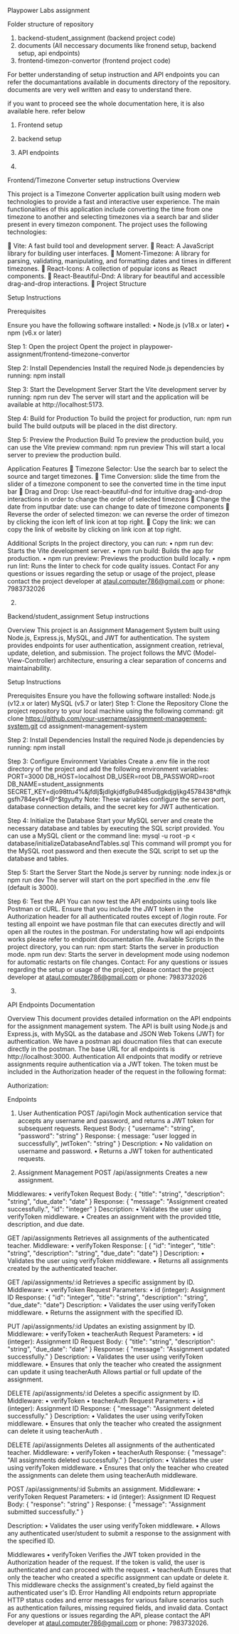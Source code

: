 Playpower Labs assignment


Folder structure of repository

1. backend-student_assignment (backend project code)
2. documents (All neccessary documents like fronend setup, backend setup, api endpoints)
3. frontend-timezon-convertor (frontend project code)
   

For better understanding of setup instruction and API endpoints you can refer the documantations available in documents directory of the repository. documents are very well written and easy to understand there.

if you want to proceed see the whole documentation here, it is also available here. refer below

1. Frontend setup
2. backend setup
3. API endpoints



1.

Frontend/Timezone Converter setup instructions
Overview

This project is a Timezone Converter application built using modern web technologies to provide a fast and interactive user experience. The main functionalities of this application include converting the time from one timezone to another and selecting timezones via a search bar and slider present in every timezon component. The project uses the following technologies:

	Vite: A fast build tool and development server.
	React: A JavaScript library for building user interfaces.
	Moment-Timezone: A library for parsing, validating, manipulating, and formatting dates and times in different timezones.
	React-Icons: A collection of popular icons as React components.
	React-Beautiful-Dnd: A library for beautiful and accessible drag-and-drop interactions.
	Project Structure

Setup Instructions

Prerequisites

Ensure you have the following software installed:
•	Node.js (v18.x or later)
•	npm (v6.x or later)

Step 1: Open the project
Opent the project in playpower-assignment/frontend-timezone-convertor

Step 2: Install Dependencies
Install the required Node.js dependencies by running:
npm install 

Step 3: Start the Development Server
Start the Vite development server by running:
npm run dev 
The server will start and the application will be available at http://localhost:5173.

Step 4: Build for Production
To build the project for production, run:
npm run build 
The build outputs will be placed in the dist directory.

Step 5: Preview the Production Build
To preview the production build, you can use the Vite preview command:
npm run preview 
This will start a local server to preview the production build.

Application Features
	Timezone Selector: Use the search bar to select the source and target timezones.
	Time Conversion: slide the time from the slider of a timezone component to see the converted time in the time input bar
	Drag and Drop: Use react-beautiful-dnd for intuitive drag-and-drop interactions in order to change the order of selected timezons
	Change the date from inputbar date:  use can change to date of timezone components
	Reverse the order of selected timezon: we can reverse the order of timezon by clicking the icon left of link icon at top right.
	Copy the link: we can copy the link of website by clicking on link icon at top right.


Additional Scripts
In the project directory, you can run:
•	npm run dev: Starts the Vite development server.
•	npm run build: Builds the app for production.
•	npm run preview: Previews the production build locally.
•	npm run lint: Runs the linter to check for code quality issues.
Contact
For any questions or issues regarding the setup or usage of the project, please contact the project developer at ataul.computer786@gmail.com or phone: 7983732026



2.

Backend/student_assignment Setup instructions

Overview
This project is an Assignment Management System built using Node.js, Express.js, MySQL, and JWT for authentication. The system provides endpoints for user authentication, assignment creation, retrieval, update, deletion, and submission. The project follows the MVC (Model-View-Controller) architecture, ensuring a clear separation of concerns and maintainability.

Setup Instructions

Prerequisites
Ensure you have the following software installed:
Node.js (v12.x or later)
MySQL (v5.7 or later)
Step 1: Clone the Repository
Clone the project repository to your local machine using the following command:
git clone https://github.com/your-username/assignment-management-system.git
cd assignment-management-system

Step 2: Install Dependencies
Install the required Node.js dependencies by running:
npm install

Step 3: Configure Environment Variables
Create a .env file in the root directory of the project and add the following environment variables:
PORT=3000
DB_HOST=localhost
DB_USER=root
DB_PASSWORD=root
DB_NAME=student_assignments
SECRET_KEY=djo98t*tu4*%&jfdlj$jdlgkjdfg8u9485udjgkdjgljkg4578438*dfhjkgsfh784eyt4*@^$tgyufty
Note: These variables configure the server port, database connection details, and the secret key for JWT authentication.

Step 4: Initialize the Database
Start your MySQL server and create the necessary database and tables by executing the SQL script provided. You can use a MySQL client or the command line:
mysql -u root -p < database/initializeDatabaseAndTables.sql
This command will prompt you for the MySQL root password and then execute the SQL script to set up the database and tables.

Step 5: Start the Server
Start the Node.js server by running:
node index.js or npm run dev
The server will start on the port specified in the .env file (default is 3000).

Step 6: Test the API
You can now test the API endpoints using tools like Postman or cURL. Ensure that you include the JWT token in the Authorization header for all authenticated routes except of /login route. For testing all enpoint we have postman file that can executes directly and will open all the routes in the postman. For understating how wll api endpoints works please refer to endpoint documentation file. 
Available Scripts
In the project directory, you can run:
npm start: Starts the server in production mode.
npm run dev: Starts the server in development mode using nodemon for automatic restarts on file changes.
Contact: For any questions or issues regarding the setup or usage of the project, please contact the project developer at ataul.computer786@gmail.com or phone: 7983732026



3.

API Endpoints Documentation

Overview
This document provides detailed information on the API endpoints for the assignment management system. The API is built using Node.js and Express.js, with MySQL as the database and JSON Web Tokens (JWT) for authentication. We have a postman api doucmation files that can execute directly in the postman.
The base URL for all endpoints is http://localhost:3000.
Authentication
All endpoints that modify or retrieve assignments require authentication via a JWT token. The token must be included in the Authorization header of the request in the following format:

Authorization:  <jwtToken> 

Endpoints
1. User Authentication
POST /api/login
Mock authentication service that accepts any username and password, and returns a JWT token for subsequent requests.
Request Body:
{ "username": "string", "password": "string" } 
Response:
{ message: “user logged in successfully", jwtToken": "string" } 
Description:
•	No validation on username and password.
•	Returns a JWT token for authenticated requests.

2. Assignment Management
POST /api/assignments
Creates a new assignment.

Middlewares:
•	verifyToken
Request Body:
{ "title": "string", "description": "string", "due_date": "date" } 
Response:
{ "message": "Assignment created successfully.", "id": "integer" } 
Description:
•	Validates the user using verifyToken middleware.
•	Creates an assignment with the provided title, description, and due date.


GET /api/assignments
Retrieves all assignments of the authenticated teacher.
Middleware:
•	verifyToken
Response:
 [ { "id": "integer", "title": "string", "description": "string", "due_date": "date"} ] 
Description:
•	Validates the user using verifyToken middleware.
•	Returns all assignments created by the authenticated teacher.


GET /api/assignments/:id
Retrieves a specific assignment by ID.
Middleware:
•	verifyToken
Request Parameters:
•	id (integer): Assignment ID
Response:
{ "id": "integer", "title": "string", "description": "string", "due_date": "date"} 
Description:
•	Validates the user using verifyToken middleware.
•	Returns the assignment with the specified ID.


PUT /api/assignments/:id
Updates an existing assignment by ID.
Middleware:
•	verifyToken
•	teacherAuth
Request Parameters:
•	id (integer): Assignment ID
Request Body:
{ "title": "string", "description": "string", "due_date": "date" } 
Response:
{ "message": "Assignment updated successfully." } 
Description:
•	Validates the user using verifyToken middleware.
•	Ensures that only the teacher who created the assignment can update it using teacherAuth 
Allows partial or full update of the assignment.

DELETE /api/assignments/:id
Deletes a specific assignment by ID.
Middleware:
•	verifyToken
•	teacherAuth
Request Parameters:
•	id (integer): Assignment ID
Response:
{ "message": "Assignment deleted successfully." } 
Description:
•	Validates the user using verifyToken middleware.
•	Ensures that only the teacher who created the assignment can delete it using teacherAuth
.

DELETE /api/assignments
Deletes all assignments of the authenticated teacher.
Middleware:
•	verifyToken
•	teacherAuth
Response:
{ "message": "All assignments deleted successfully." } 
Description:
•	Validates the user using verifyToken middleware.
•	Ensures that only the teacher who created the assignments can delete them using           teacherAuth middleware.


POST /api/assignments/:id
Submits an assignment.
Middleware:
•	verifyToken
Request Parameters:
•	id (integer): Assignment ID
Request Body:
{ "response": "string" } 
Response:
{ "message": "Assignment submitted successfully." } 

Description:
•	Validates the user using verifyToken middleware.
•	Allows any authenticated user/student to submit a response to the assignment with the specified ID.

Middlewares
•	verifyToken
Verifies the JWT token provided in the Authorization header of the request. If the token is valid, the user is authenticated and can proceed with the request.
•	teacherAuth
Ensures that only the teacher who created a specific assignment can update or delete it. This middleware checks the assignment's created_by field against the authenticated user's ID.
Error Handling
All endpoints return appropriate HTTP status codes and error messages for various failure scenarios such as authentication failures, missing required fields, and invalid data.
Contact
For any questions or issues regarding the API, please contact the API developer at ataul.computer786@gmail.com or phone: 7983732026.

